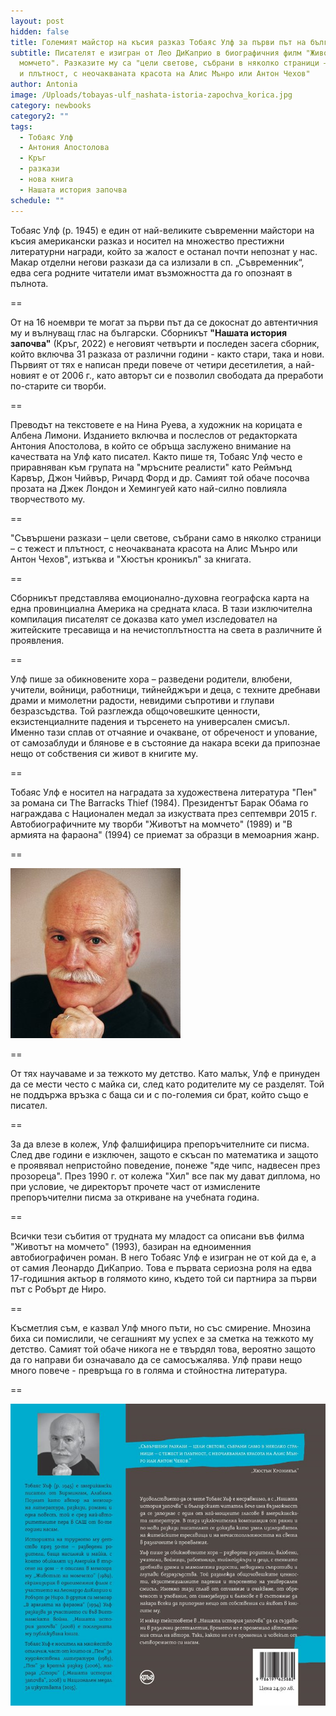 ```yaml
---
layout: post
hidden: false
title: Големият майстор на късия разказ Тобаяс Улф за първи път на български
subtitle: Писателят е изигран от Лео ДиКаприо в биографичния филм "Животът на
  момчето". Разказите му са "цели светове, събрани в няколко страници – с тежест
  и плътност, с неочакваната красота на Алис Мънро или Антон Чехов"
author: Antonia
image: /Uploads/tobayas-ulf_nashata-istoria-zapochva_korica.jpg
category: newbooks
category2: ""
tags:
  - Тобаяс Улф
  - Антония Апостолова
  - Кръг
  - разкази
  - нова книга
  - Нашата история започва
schedule: ""
---
```

Тобаяс Улф (р. 1945) е един от най-великите съвременни майстори на късия американски разказ и носител на множество престижни литературни награди, който за жалост е останал почти непознат у нас. Макар отделни негови разкази да са излизали в сп. „Съвременник“, едва сега родните читатели имат възможността да го опознаят в пълнота. 

\==

От на 16 ноември те могат за първи път да се докоснат до автентичния му и вълнуващ глас на български. Сборникът **"Нашата история започва"** (Кръг, 2022) е неговият четвърти и последен засега сборник, който включва 31 разказа от различни години - както стари, така и нови. Първият от тях е написан преди повече от четири десетилетия, а най-новият е от 2006 г., като авторът си е позволил свободата да преработи по-старите си творби.

\==

Преводът на текстовете е на Нина Руева, а художник на корицата е Албена Лимони. Изданието включва и послеслов от редакторката Антония Апостолова, в който се обръща заслужено внимание на качествата на Улф като писател. Както пише тя, Тобаяс Улф често е приравняван към групата на "мръсните реалисти" като Реймънд Карвър, Джон Чийвър, Ричард Форд и др. Самият той обаче посочва прозата на Джек Лондон и Хемингуей като най-силно повлияла творчеството му.

\==

"Съвършени разкази – цели светове, събрани само в няколко страници – с тежест и плътност, с неочакваната красота на Алис Мънро или Антон Чехов", изтъква и "Хюстън кроникъл" за книгата.

\==

Сборникът представлява емоционално-духовна географска карта на една провинциална Америка на средната класа. В тази изключителна компилация писателят се доказва като умел изследовател на житейските тресавища и на нечистоплътността на света в различните й проявления. 

\==

Улф пише за обикновените хора – разведени родители, влюбени, учители, войници, работници, тийнейджъри и деца, с техните дребнави драми и мимолетни радости, невидими съпротиви и глупави безразсъдства. Той разглежда общочовешките ценности, екзистенциалните падения и търсенето на универсален смисъл. Именно тази сплав от отчаяние и очакване, от обреченост и упование, от самозаблуди и блянове е в състояние да накара всеки да припознае нещо от собствения си живот в книгите му. 

\==

Тобаяс Улф е носител на наградата за художествена литература "Пен" за романа си The Barracks Thief (1984). Президентът Барак Обама го награждава с Национален медал за изкуствата през септември 2015 г. Автобиографичните му творби "Животът на момчето" (1989) и "В армията на фараона" (1994) се приемат за образци в мемоарния жанр. 

\==

![](/Uploads/wolff-photo.jpg)

\=﻿=

От тях научаваме и за тежкото му детство. Като малък, Улф е принуден да се мести често с майка си, след като родителите му се разделят. Той не поддържа връзка с баща си и с по-големия си брат, който също е писател. 

\==

За да влезе в колеж, Улф фалшифицира препоръчителните си писма. След две години е изключен, защото е скъсан по математика и защото е проявявал непристойно поведение, понеже "яде чипс, надвесен през прозореца". През 1990 г. от колежа "Хил" все пак му дават диплома, но при условие, че директорът прочете част от измислените препоръчителни писма за откриване на учебната година.

\==

Всички тези събития от трудната му младост са описани във филма "Животът на момчето" (1993), базиран на едноименния автобиографичен роман. В него Тобаяс Улф е изигран не от кой да е, а от самия Леонардо ДиКаприо. Това е първата сериозна роля на едва 17-годишния актьор в голямото кино, където той си партнира за първи път с Робърт де Ниро.

\==

Късметлия съм, е казвал Улф много пъти, но със смирение. Мнозина биха си помислили, че сегашният му успех е за сметка на тежкото му детство. Самият той обаче никога не е твърдял това, вероятно защото да го направи би означавало да се самосъжалява. Улф прави нещо много повече - превръща го в голяма и стойностна литература.

\=﻿=

![](/Uploads/tobayas-ulf_nashata-istoria-zapochva_raztvor.jpg)